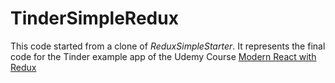 # TinderSimpleRedux

This code started from a clone of *ReduxSimpleStarter*. It represents the final code for the Tinder example app of the Udemy Course [Modern React with Redux](https://www.udemy.com/react-redux/)
